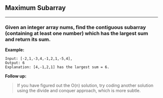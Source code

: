 ## Maximum Subarray
----------------------------------------

### Given an integer array nums, find the contiguous subarray (containing at least one number) which has the largest sum and return its sum.


**Example:**
```
Input: [-2,1,-3,4,-1,2,1,-5,4],
Output: 6
Explanation: [4,-1,2,1] has the largest sum = 6.

```
**Follow up:**

> If you have figured out the O(n) solution, try coding another solution using the divide and conquer approach, which is more subtle.